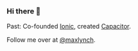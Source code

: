 ### Hi there 👋

Past: Co-founded [Ionic](https://ionic.io/), created [Capacitor](https://capacitorjs.com/).

Follow me over at [@maxlynch](https://twitter.com/maxlynch).
